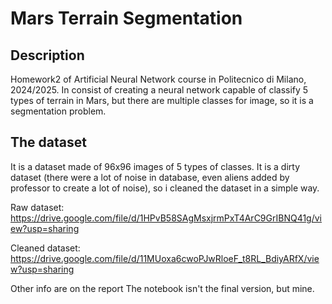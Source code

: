 # Mars Terrain Segmentation

## Description
Homework2 of Artificial Neural Network course in Politecnico di Milano, 2024/2025. In consist of creating a neural network capable of classify 5 types of terrain in Mars, but there are multiple classes for image, so it is a segmentation problem.

## The dataset
It is a dataset made of 96x96 images of 5 types of classes. It is a dirty dataset (there were a lot of noise in database, even aliens added by professor to create a lot of noise), so i cleaned the dataset in a simple way.

Raw dataset: https://drive.google.com/file/d/1HPvB58SAgMsxjrmPxT4ArC9GrIBNQ41g/view?usp=sharing

Cleaned dataset: https://drive.google.com/file/d/11MUoxa6cwoPJwRloeF_t8RL_BdiyARfX/view?usp=sharing

Other info are on the report
The notebook isn't the final version, but mine.
